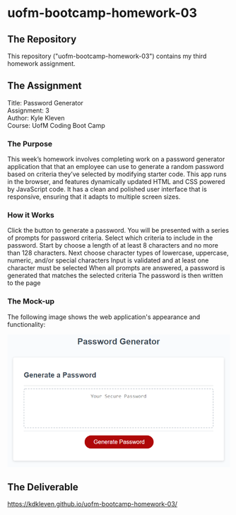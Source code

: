 # uofm-bootcamp-homework-03

## The Repository
This repository ("uofm-bootcamp-homework-03") contains my third homework assignment.

## The Assignment
Title: Password Generator  
Assignment: 3  
Author: Kyle Kleven    
Course: UofM Coding Boot Camp 

### The Purpose
This week’s homework involves completing work on a password generator application that that an employee can use to generate a random password based on criteria they’ve selected by modifying starter code. This app runs in the browser, and features dynamically updated HTML and CSS powered by JavaScript code. It has a clean and polished user interface that is responsive, ensuring that it adapts to multiple screen sizes.

### How it Works
Click the button to generate a password. 
You will be presented with a series of prompts for password criteria. 
Select which criteria to include in the password. 
Start by choose a length of at least 8 characters and no more than 128 characters.
Next choose character types of lowercase, uppercase, numeric, and/or special characters
Input is validated and at least one character must be selected
When all prompts are answered, a password is generated that matches the selected criteria
The password is then written to the page

### The Mock-up
The following image shows the web application's appearance and functionality:

![password generator demo](./Assets/03-javascript-homework-demo.png)

## The Deliverable
https://kdkleven.github.io/uofm-bootcamp-homework-03/